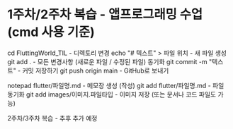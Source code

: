 1주차/2주차 복습 - 앱프로그래밍 수업 (cmd 사용 기준)
===============================
cd FluttingWorld_TIL - 디렉토리 변경
echo "# 텍스트" > 파일 위치 - 새 파일 생성
git add . - 모든 변경사항 (새로운 파일 / 수정된 파일) 동기화
git commit -m "텍스트" - 커밋 저장하기
git push origin main - GitHub로 보내기

notepad flutter/파일명.md - 메모장 생성 (작성)
git add flutter/파일명.md - 파일 동기화
git add images/이미지.파일타입 - 이미지 저장 (또는 문서나 코드 파일도 가능)

2주차/3주차 복습 - 추후 추가 예정